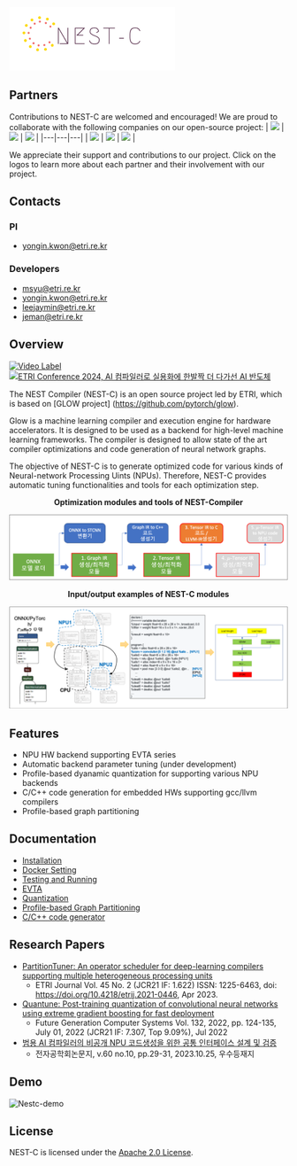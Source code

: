 <!---![NEST-C Logo](docs/nestc/logo_nestc.png)-->
<img src="./docs/nestc/logo_nestc.png" width="300">

## Partners

Contributions to NEST-C are welcomed and encouraged! We are proud to collaborate with the following companies on our open-source project:
| [<img src="https://mis-prod-koce-skhynixhomepage-cdn-01-ep.azureedge.net/img/content/img_ci01.png" height="80">](https://www.skhynix.com/) | [<img src="https://static.wixstatic.com/media/fcd3ed_8d00a2b4d2a544cbbbe4c260c105a0a6~mv2.png/v1/fill/w_322,h_80,al_c,q_85,usm_0.66_1.00_0.01,enc_auto/openEdges_logo_basic2.png" height="60">](https://www.openedges.com/) | [<img src="https://neowine.com/theme/a03/img/logo.gif" height="60">](https://neowine.com/) |
|---|---|---|
| [<img src="https://www.nextchip.com/images/common/footer_logo.png" height="60">](https://www.nextchip.com/) | [<img src="https://aimfuture.ai/wp-content/uploads/aimlogo_dark.svg" height="30">](https://aimfuture.ai/) | [<img src="https://surromind.ai/images/common/logoGrayFooter.png" height="30">](https://surromind.ai/) |

We appreciate their support and contributions to our project. Click on the logos to learn more about each partner and their involvement with our project.

## Contacts

### PI

- yongin.kwon@etri.re.kr

### Developers

- msyu@etri.re.kr
- yongin.kwon@etri.re.kr
- leejaymin@etri.re.kr
- jeman@etri.re.kr

## Overview

[![Video Label](https://img.youtube.com/vi/lxHYEtAfhrs/0.jpg)](https://youtu.be/lxHYEtAfhrs?t=0s)
[![ETRI Conference 2024, AI 컴파일러로 실용화에 한발짝 더 다가선 AI 반도체](https://img.youtube.com/vi/hQmy7vJVNEE/0.jpg)](https://www.youtube.com/watch?v=hQmy7vJVNEE&t=22724)

The NEST Compiler (NEST-C) is an open source project led by ETRI, which is based on [GLOW project] (https://github.com/pytorch/glow).

Glow is a machine learning compiler and execution engine for hardware
accelerators. It is designed to be used as a backend for high-level machine
learning frameworks. The compiler is designed to allow state of the art
compiler optimizations and code generation of neural network graphs.

The objective of NEST-C is to generate optimized code for various kinds of Neural-network Processing Uints (NPUs). Therefore, NEST-C provides automatic tuning functionalities and tools for each optimization step.

<center><b>Optimization modules and tools of NEST-Compiler</b>

<img src="docs/nestc/nestc_overview-1.png" width="800"></center>

<center><b> Input/output examples of NEST-C modules </b>

<img src="docs/nestc/nestc_overview-2.png" width="800"></center>

## Features

- NPU HW backend supporting EVTA series
- Automatic backend parameter tuning (under development)
- Profile-based dyanamic quantization for supporting various NPU backends
- C/C++ code generation for embedded HWs supporting gcc/llvm compilers
- Profile-based graph partitioning

## Documentation

- [Installation](docs/nestc/install.md)
- [Docker Setting](docs/nestc/DockerSetting.md)
- [Testing and Running](docs/nestc/testing.md)
- [EVTA](docs/nestc/evta.md)
- [Quantization](docs/nestc/quantization.md)
- [Profile-based Graph Partitioning](docs/nestc/NestPartitioner-kor.md)
- [C/C++ code generator](docs/nestc/KCC2020-ccodegen-publish.pdf)

## Research Papers

- [PartitionTuner: An operator scheduler for deep-learning compilers supporting multiple heterogeneous processing units](https://onlinelibrary.wiley.com/doi/full/10.4218/etrij.2021-0446)
  - ETRI Journal Vol. 45 No. 2 (JCR21 IF: 1.622) ISSN: 1225-6463, doi: https://doi.org/10.4218/etrij.2021-0446, Apr 2023.
- [Quantune: Post-training quantization of convolutional neural networks using extreme gradient boosting for fast deployment](https://www.sciencedirect.com/science/article/pii/S0167739X22000498?via%3Dihub)
  - Future Generation Computer Systems Vol. 132, 2022, pp. 124-135, July 01, 2022 (JCR21 IF: 7.307, Top 9.09%), Jul 2022
- [범용 AI 컴파일러의 비공개 NPU 코드생성을 위한 공통 인터페이스 설계 및 검증](https://paper.cricit.kr/user/listview/ieie2018/doc_rdoc.asp?catvalue=3&returnVal=RD_R&organCode=ieie&organCode2=ieie01&yearmonth=202310&page=1&dn=424671&step=&usernum=0&seid=)
  - 전자공학회논문지, v.60 no.10, pp.29-31, 2023.10.25, 우수등재지

## Demo

![Nestc-demo](docs/nestc/nestc_demo.gif)

## License

NEST-C is licensed under the [Apache 2.0 License](LICENSE).

